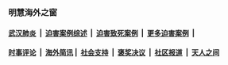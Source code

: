 
### 明慧海外之窗

####  [武汉肺炎](indexes/365.md?t=05142100) &nbsp;|&nbsp;  [迫害案例综述](indexes/328.md?t=05142100) &nbsp;|&nbsp; [迫害致死案例](indexes/277.md?t=05142100)  &nbsp;|&nbsp; [更多迫害案例](indexes/81.md?t=05142100)  &nbsp;|&nbsp; 
####  [时事评论](indexes/19.md?t=05142100) &nbsp;|&nbsp; [海外简讯](indexes/245.md?t=05142100)&nbsp;|&nbsp;  [社会支持](indexes/140.md?t=05142100) &nbsp;|&nbsp; [褒奖决议](indexes/282.md?t=05142100) &nbsp;|&nbsp; [社区报道](indexes/91.md?t=05142100)  &nbsp;|&nbsp; [天人之间](indexes/78.md?t=05142100) 

